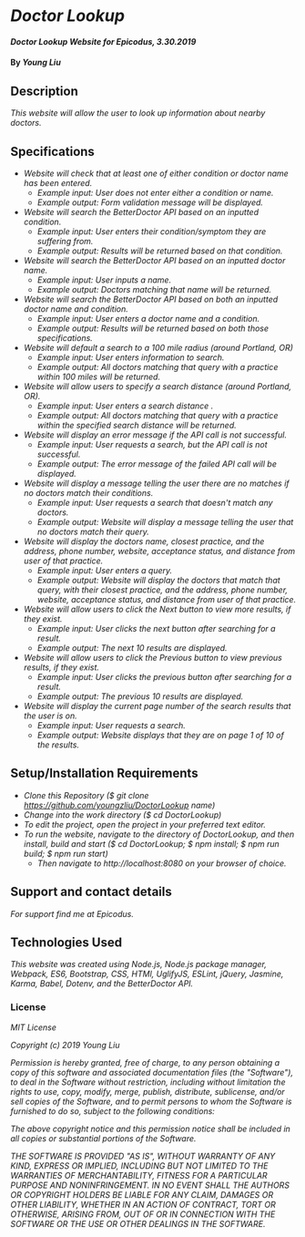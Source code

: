 # _Doctor Lookup_

#### _Doctor Lookup Website for Epicodus, 3.30.2019_

#### By _**Young Liu**_

## Description

_This website will allow the user to look up information about nearby doctors._

## Specifications

* _Website will check that at least one of either condition or doctor name has been entered._
  * _Example input: User does not enter either a condition or name._
  * _Example output: Form validation message will be displayed._
* _Website will search the BetterDoctor API based on an inputted condition._
  * _Example input: User enters their condition/symptom they are suffering from._
  * _Example output: Results will be returned based on that condition._
* _Website will search the BetterDoctor API based on an inputted doctor name._
  * _Example input: User inputs a name._
  * _Example output: Doctors matching that name will be returned._
* _Website will search the BetterDoctor API based on both an inputted doctor name and condition._
  * _Example input: User enters a doctor name and a condition._
  * _Example output: Results will be returned based on both those specifications._
* _Website will default a search to a 100 mile radius (around Portland, OR)_
  * _Example input: User enters information to search._
  * _Example output: All doctors matching that query with a practice within 100 miles will be returned._
* _Website will allow users to specify a search distance (around Portland, OR)._
  * _Example input: User enters a search distance ._
  * _Example output: All doctors matching that query with a practice within the specified search distance will be returned._
* _Website will display an error message if the API call is not successful._
  * _Example input: User requests a search, but the API call is not successful._
  * _Example output: The error message of the failed API call will be displayed._
* _Website will display a message telling the user there are no matches if no doctors match their conditions._
  * _Example input: User requests a search that doesn't match any doctors._
  * _Example output: Website will display a message telling the user that no doctors match their query._
* _Website will display the doctors name, closest practice, and the address, phone number, website, acceptance status, and distance from user of that practice._
  * _Example input: User enters a query._
  * _Example output: Website will display the doctors that match that query, with their closest practice, and the address, phone number, website, acceptance status, and distance from user of that practice._
* _Website will allow users to click the Next button to view more results, if they exist._
  * _Example input: User clicks the next button after searching for a result._
  * _Example output: The next 10 results are displayed._
* _Website will allow users to click the Previous button to view previous results, if they exist._
  * _Example input: User clicks the previous button after searching for a result._
  * _Example output: The previous 10 results are displayed._
* _Website will display the current page number of the search results that the user is on._
  * _Example input: User requests a search._
  * _Example output: Website displays that they are on page 1 of 10 of the results._

## Setup/Installation Requirements

* _Clone this Repository ($ git clone https://github.com/youngzliu/DoctorLookup name)_
* _Change into the work directory ($ cd DoctorLookup)_
* _To edit the project, open the project in your preferred text editor._
* _To run the website, navigate to the directory of DoctorLookup, and then install, build and start ($ cd DoctorLookup; $ npm install; $ npm run build; $ npm run start)_
  * _Then navigate to http://localhost:8080 on your browser of choice._

## Support and contact details

_For support find me at Epicodus._

## Technologies Used

_This website was created using Node.js, Node.js package manager, Webpack, ES6, Bootstrap, CSS, HTMl, UglifyJS, ESLint, jQuery, Jasmine, Karma, Babel, Dotenv, and the BetterDoctor API._

### License

*MIT License*

*Copyright (c) 2019 Young Liu*

*Permission is hereby granted, free of charge, to any person obtaining a copy of this software and associated documentation files (the "Software"), to deal in the Software without restriction, including without limitation the rights to use, copy, modify, merge, publish, distribute, sublicense, and/or sell copies of the Software, and to permit persons to whom the Software is furnished to do so, subject to the following conditions:*

*The above copyright notice and this permission notice shall be included in all copies or substantial portions of the Software.*

*THE SOFTWARE IS PROVIDED "AS IS", WITHOUT WARRANTY OF ANY KIND, EXPRESS OR IMPLIED, INCLUDING BUT NOT LIMITED TO THE WARRANTIES OF MERCHANTABILITY, FITNESS FOR A PARTICULAR PURPOSE AND NONINFRINGEMENT. IN NO EVENT SHALL THE AUTHORS OR COPYRIGHT HOLDERS BE LIABLE FOR ANY CLAIM, DAMAGES OR OTHER LIABILITY, WHETHER IN AN ACTION OF CONTRACT, TORT OR OTHERWISE, ARISING FROM, OUT OF OR IN CONNECTION WITH THE SOFTWARE OR THE USE OR OTHER DEALINGS IN THE SOFTWARE.*

